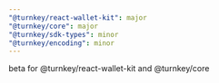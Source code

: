 ```yaml
---
"@turnkey/react-wallet-kit": major
"@turnkey/core": major
"@turnkey/sdk-types": minor
"@turnkey/encoding": minor
---
```


beta for @turnkey/react-wallet-kit and @turnkey/core
